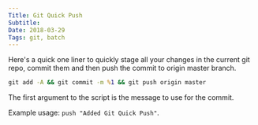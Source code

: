```yaml
---
Title: Git Quick Push
Subtitle: 
Date: 2018-03-29
Tags: git, batch
---
```


Here's a quick one liner to quickly stage all your changes in the current git repo, commit them and then push
the commit to origin master branch.

<!--more-->

```bat
git add -A && git commit -m %1 && git push origin master
```

The first argument to the script is the message to use for the commit.

Example usage: `push "Added Git Quick Push"`.